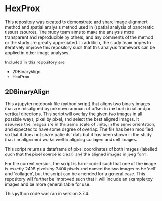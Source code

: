 # HexProx

This repository was created to demonstrate and share image alignment method and spatial analysis method used in (spatial analysis of pancreatic tissue) (source). The study team aims to make the analysis more transparent and reproducible by others, and any comments of the method or the study are greatly appreciated. In addition, the study team hopes to iteratively improve this repository such that this analysis framework can be applied in other image analyses.

Included in this repository are:
- 2DBinaryAlign
- HexProx

## 2DBinaryAlign
This a jupyter notebook file (python script) that aligns two binary images that are misaligned by unknown amount of offset in the horiztonal and/or vertical directions. This script will overlay the given two images in all possible ways, pixel by pixel, and select the best aligned images. It assumes the images are in the same scale of units, in the same orientation, and expected to have some degree of overlap. The file has been modified so that it does not share patients' data but it has been shown in the study that the alignment works well in aligning collagen and cell images.

This script returns a dataframe of pixel coordinates of both images (labelled such that the pixel source is clear) and the aligned images in jpeg form.

For the current version, the script is hard-coded such that one of the image is exactly 2408 pixels by 2408 pixels and named the two images to be 'cell' and 'collagen', but the script can be amended for a general case. This repository will further be improved such that it will include an example toy images and be more generalizable for use.

This python code was ran in version 3.7.4.
